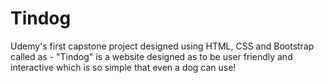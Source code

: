 # Tindog
Udemy's first capstone project designed using HTML, CSS and Bootstrap called as -
"Tindog" is a website designed as to be user friendly and interactive which is so simple that even a dog can use!
